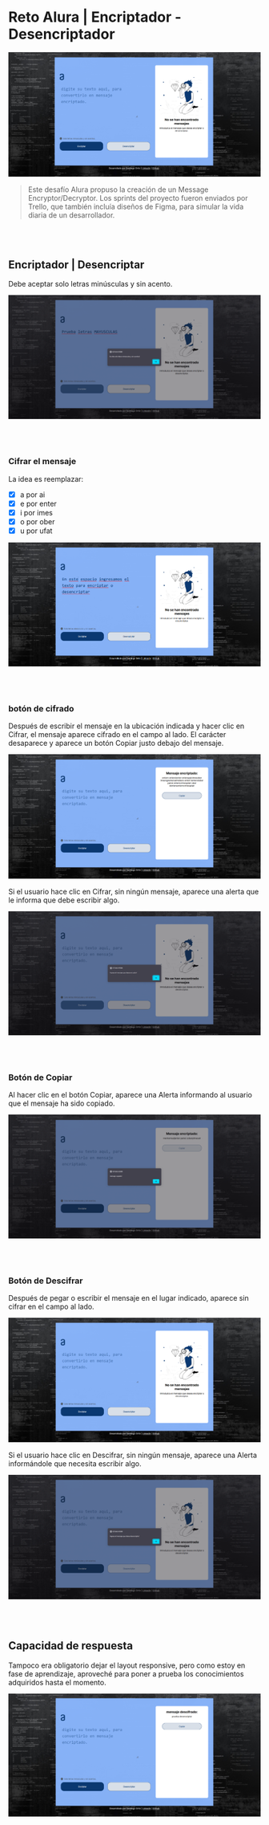 # Reto Alura | Encriptador - Desencriptador


<img src="readme_img/uno.png" alt="exemplo imagem">

> Este desafío Alura propuso la creación de un Message Encryptor/Decryptor. Los sprints del proyecto fueron enviados por Trello, que también incluía diseños de Figma, para simular la vida diaria de un desarrollador.

<br><br>


## Encriptador | Desencriptar

Debe aceptar solo letras minúsculas y sin acento.

<img src="readme_img/dos.png" alt="exemplo imagem">

<br><br>


### Cifrar el mensaje

La idea es reemplazar:

- [x] a por ai
- [x] e por enter
- [x] i por imes
- [x] o por ober
- [x] u por ufat

<img src="readme_img/tres.png" alt="exemplo imagem">

<br><br>


### botón de cifrado

Después de escribir el mensaje en la ubicación indicada y hacer clic en Cifrar, el mensaje aparece cifrado en el campo al lado.
El carácter desaparece y aparece un botón Copiar justo debajo del mensaje.

<img src="readme_img/cuatro.png" alt="exemplo imagem">


Si el usuario hace clic en Cifrar, sin ningún mensaje, aparece una alerta que le informa que debe escribir algo.

<img src="readme_img/cinco.png" alt="exemplo imagem">

<br><br>



### Botón de Copiar

Al hacer clic en el botón Copiar, aparece una Alerta informando al usuario que el mensaje ha sido copiado.


<img src="readme_img/seis.png" alt="exemplo imagem">

<br><br>


### Botón de Descifrar

Después de pegar o escribir el mensaje en el lugar indicado, aparece sin cifrar en el campo al lado.

<img src="readme_img/siete.png" alt="exemplo imagem">

Si el usuario hace clic en Descifrar, sin ningún mensaje, aparece una Alerta informándole que necesita escribir algo.

<img src="readme_img/ocho.png" alt="exemplo imagem">

<br><br>



## Capacidad de respuesta

Tampoco era obligatorio dejar el layout responsive, pero como estoy en fase de aprendizaje, aproveché para poner a prueba los conocimientos adquiridos hasta el momento.

<img src="readme_img/nueve.png" alt="exemplo imagem">
